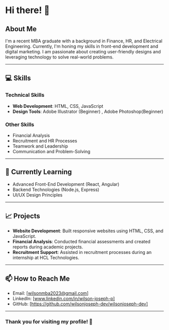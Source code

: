 # Hi there! 👋

## About Me
I'm a recent MBA graduate with a background in Finance, HR, and Electrical Engineering. Currently, I'm honing my skills in front-end development and digital marketing. I am passionate about creating user-friendly designs and leveraging technology to solve real-world problems.

---

## 💻 Skills

### **Technical Skills**
- **Web Development**: HTML, CSS, JavaScript
- **Design Tools**: Adobe Illustrator (Beginner) , Adobe Photoshop(Beginner)

### **Other Skills**
- Financial Analysis
- Recruitment and HR Processes
- Teamwork and Leadership
- Communication and Problem-Solving

---

## 🌱 Currently Learning
- Advanced Front-End Development (React, Angular)
- Backend Technologies (Node.js, Express)
- UI/UX Design Principles

---

## 📈 Projects
- **Website Development**: Built responsive websites using HTML, CSS, and JavaScript.
- **Financial Analysis**: Conducted financial assessments and created reports during academic projects.
- **Recruitment Support**: Assisted in recruitment processes during an internship at HCL Technologies.

---

## 📫 How to Reach Me
- Email: [wilsonmba2023@gmail.com]
- LinkedIn: [www.linkedin.com/in/wilson-joseph-p]
- GitHub: [https://github.com/wilsonjoseph-dev/wilsonjoseph-dev]

---

### Thank you for visiting my profile! 🌟
